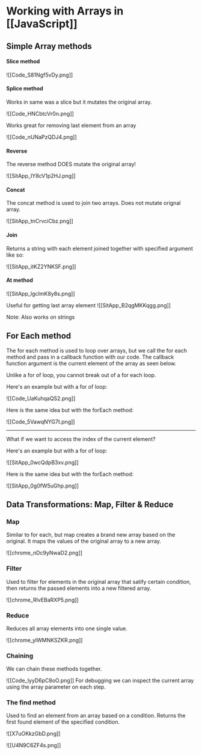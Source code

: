 # Working with Arrays in [[JavaScript]]
## Simple Array methods
#### Slice method
![[Code_S81Ngf5vDy.png]]

#### Splice method
Works in same was a slice but it mutates the original array.

![[Code_HNCbtcVr0n.png]]

Works great for removing last element from an array

![[Code_nUNaPzQDJ4.png]]

#### Reverse
The reverse method DOES mutate the original array!

![[SitApp_IY8cV1p2HJ.png]]

#### Concat
The concat method is used to join two arrays. Does not mutate orignal array.

![[SitApp_tnCrvciCbz.png]]

#### Join
Returns a string with each element joined together with specified argument like so:

![[SitApp_itKZ2YNKSF.png]]

#### At method
![[SitApp_lgcImK8y8s.png]]

Useful for getting last array element
![[SitApp_B2qgMKKqgg.png]]

Note: Also works on strings

## For Each method
The for each method is used to loop over arrays, but we call the for each method and pass in a callback function with our code. The callback function argument is the current element of the array as seen below.

Unlike a for of loop, you cannot break out of a for each loop.

Here's an example but with a for of loop:

![[Code_UaKuhqaQS2.png]]

Here is the same idea but with the forEach method:

![[Code_5VawqNYG7t.png]]

------------------

What if we want to access the index of the current element?

Here's an example but with a for of loop:

![[SitApp_0wcQdpB3xv.png]]

Here is the same idea but with the forEach method:

![[SitApp_0g0fW5uGhp.png]]

## Data Transformations: Map, Filter & Reduce
### Map
Similar to for each, but map creates a brand new array based on the original. It maps the values of the original array to a new array. 

![[chrome_nDc9yNwaD2.png]]

### Filter
Used to filter for elements in the original array that satify certain condition, then returns the passed elements into a new filtered array.

![[chrome_RlvEBaRXP5.png]]

### Reduce
Reduces all array elements into one single value.

![[chrome_ylWMNKSZKR.png]]

### Chaining
We can chain these methods together.

![[Code_lyyD6pC8oO.png]]
 For debugging we can inspect the current array using the array parameter on each step. 

### The find method
Used to find an element from an array based on a condition. Returns the first found element of the specified condition. 

![[X7uOKkzGbD.png]]

![[U4N9C6ZF4s.png]]